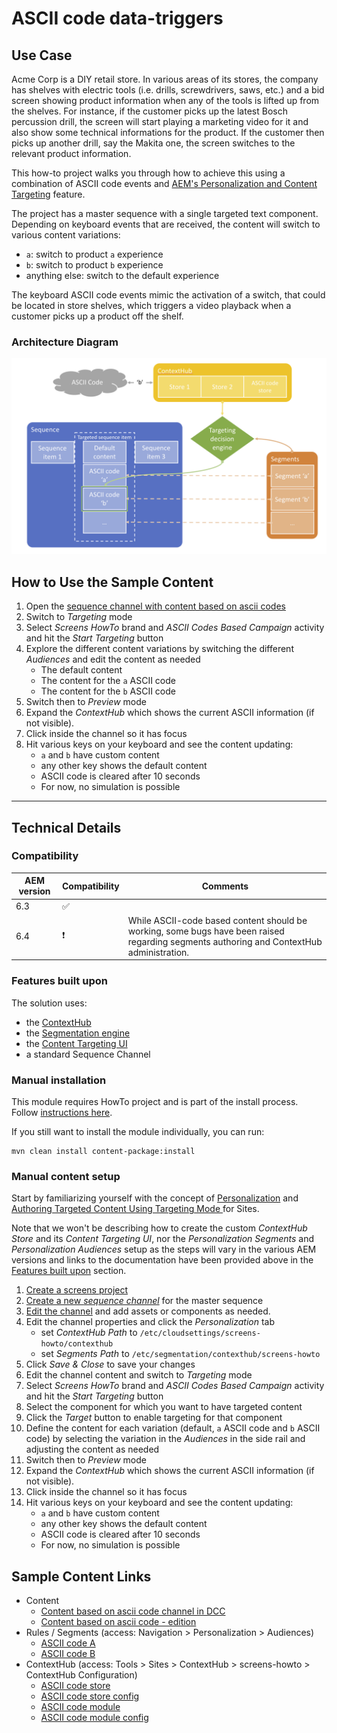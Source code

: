 ASCII code data-triggers
========================

Use Case
--------

Acme Corp is a DIY retail store. In various areas of its stores, the company has shelves with electric tools (i.e. drills, screwdrivers, saws, etc.) and a bid screen showing product information when any of the tools is lifted up from the shelves. For instance, if the customer picks up the latest Bosch percussion drill, the screen will start playing a marketing video for it and also show some technical informations for the product. If the customer then picks up another drill, say the Makita one, the screen switches to the relevant product information.

This how-to project walks you through how to achieve this using a combination of ASCII code events and [AEM's Personalization and Content Targeting](https://helpx.adobe.com/experience-manager/6-4/sites/authoring/using/personalization.html) feature.

The project has a master sequence with a single targeted text component. Depending on keyboard events that are received, the content will switch to various content variations:
- `a`: switch to product `a` experience
- `b`: switch to product `b` experience
- anything else: switch to the default experience

The keyboard ASCII code events mimic the activation of a switch, that could be located in store shelves, which triggers a video playback when a customer picks up a product off the shelf.

### Architecture Diagram

![ASCII Code Architecture Diagram](diagram.png)

How to Use the Sample Content
-----------------------------

1. Open the [sequence channel with content based on ascii codes](http://localhost:4502/editor.html/content/screens/screens-howto/channels/data-trigger-asciicodes/content.html)
0. Switch to _Targeting_ mode
0. Select _Screens HowTo_ brand and _ASCII Codes Based Campaign_ activity and hit the _Start Targeting_ button
0. Explore the different content variations by switching the different _Audiences_ and edit the content as needed
    - The default content
    - The content for the `a` ASCII code
    - The content for the `b` ASCII code
0. Switch then to _Preview_ mode
0. Expand the _ContextHub_ which shows the current ASCII information (if not visible).
0. Click inside the channel so it has focus
0. Hit various keys on your keyboard and see the content updating:
    - `a` and `b` have custom content
    - any other key shows the default content
    - ASCII code is cleared after 10 seconds
    - For now, no simulation is possible

---

Technical Details
-----------------

### Compatibility

AEM version|Compatibility           |Comments
-----------|------------------------|--------
6.3        |:white_check_mark:      |
6.4        |:heavy_exclamation_mark:|While ASCII-code based content should be working, some bugs have been raised regarding segments authoring and ContextHub administration.

### Features built upon

The solution uses:
- the [ContextHub](https://helpx.adobe.com/experience-manager/6-4/sites/developing/using/contexthub.html)
- the [Segmentation engine](https://helpx.adobe.com/experience-manager/6-4/sites/administering/using/segmentation.html)
- the [Content Targeting UI](https://helpx.adobe.com/experience-manager/6-4/sites/authoring/using/ch-previewing.html#UIModuleFeatures)
- a standard Sequence Channel

### Manual installation

This module requires HowTo project and is part of the install process. Follow [instructions here](../../README.md).

If you still want to install the module individually, you can run:

```
mvn clean install content-package:install
```

### Manual content setup

Start by familiarizing yourself with the concept of [Personalization](https://helpx.adobe.com/experience-manager/6-4/sites/administering/user-guide.html?topic=/experience-manager/6-4/sites/administering/morehelp/personalization.ug.js) and [Authoring Targeted Content Using Targeting Mode
](https://helpx.adobe.com/experience-manager/6-4/sites/authoring/using/content-targeting-touch.html) for Sites.

Note that we won't be describing how to create the custom _ContextHub Store_ and its _Content Targeting UI_, nor the _Personalization Segments_ and _Personalization Audiences_ setup as the steps will vary in the various AEM versions and links to the documentation have been provided above in the [Features built upon](#features-built-upon) section.

1. [Create a screens project](https://helpx.adobe.com/experience-manager/6-4/sites/authoring/using/creating-a-screens-project.html)
0. [Create a new _sequence channel_](https://helpx.adobe.com/experience-manager/6-4/sites/authoring/using/managing-channels.html#CreatingaNewChannel) for the master sequence
0. [Edit the channel](https://helpx.adobe.com/experience-manager/6-4/sites/authoring/using/managing-channels.html#WorkingwithChannels) and add assets or components as needed.
0. Edit the channel properties and click the _Personalization_ tab
    - set _ContextHub Path_ to `/etc/cloudsettings/screens-howto/contexthub`
    - set _Segments Path_ to `/etc/segmentation/contexthub/screens-howto`
0. Click _Save & Close_ to save your changes
0. Edit the channel content and switch to _Targeting_ mode
0. Select _Screens HowTo_ brand and _ASCII Codes Based Campaign_ activity and hit the _Start Targeting_ button
0. Select the component for which you want to have targeted content
0. Click the _Target_ button to enable targeting for that component
0. Define the content for each variation (default, `a` ASCII code and `b` ASCII code) by selecting the variation in the _Audiences_ in the side rail and adjusting the content as needed
0. Switch then to _Preview_ mode
0. Expand the _ContextHub_ which shows the current ASCII information (if not visible).
0. Click inside the channel so it has focus
0. Hit various keys on your keyboard and see the content updating:
    - `a` and `b` have custom content
    - any other key shows the default content
    - ASCII code is cleared after 10 seconds
    - For now, no simulation is possible


Sample Content Links
--------------------

+ Content
    + [Content based on ascii code channel in DCC](http://localhost:4502/screens.html/content/screens/screens-howto/channels/data-trigger-asciicodes)
    + [Content based on ascii code - edition](http://localhost:4502/editor.html/content/screens/screens-howto/channels/data-trigger-asciicodes/content.edit.html)
+ Rules / Segments (access: Navigation > Personalization > Audiences)
    + [ASCII code A](http://localhost:4502/editor.html/etc/segmentation/contexthub/screens-howto/screens-howto-ascii-a.html)
    + [ASCII code B](http://localhost:4502/editor.html/etc/segmentation/contexthub/screens-howto/screens-howto-ascii-b.html)
+ ContextHub (access: Tools > Sites > ContextHub > screens-howto > ContextHub Configuration)
    + [ASCII code store](http://localhost:4502/etc/cloudsettings/screens-howto/contexthub.html)
    + [ASCII code store config](http://localhost:4502/etc/cloudsettings/screens-howto/contexthub/asciicodes.edit.html)
    + [ASCII code module](http://localhost:4502/etc/cloudsettings/screens-howto/contexthub/ui.html)
    + [ASCII code module config](http://localhost:4502/etc/cloudsettings/screens-howto/contexthub/ui/asciicodes.edit.html)  
